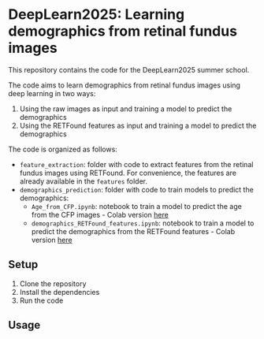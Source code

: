 # DeepLearn2025: Learning demographics from retinal fundus images

This repository contains the code for the DeepLearn2025 summer school.

The code aims to learn demographics from retinal fundus images using deep learning in two ways:
1) Using the raw images as input and training a model to predict the demographics
2) Using the RETFound features as input and training a model to predict the demographics

The code is organized as follows:

- `feature_extraction`: folder with code to extract features from the retinal fundus images using RETFound. For convenience, the features are already available in the `features` folder.
- `demographics_prediction`: folder with code to train models to predict the demographics:
    - `Age_from_CFP.ipynb`: notebook to train a model to predict the age from the CFP images - Colab version [here](https://colab.research.google.com/drive/1U4IIbNoWM7X8ENsr3CrYfx6_0TL0p4I1?usp=sharing)
    - `demographics_RETFound_features.ipynb`: notebook to train a model to predict the demographics from the RETFound features - Colab version [here](https://drive.google.com/file/d/1OLB6L5m5Utjk6ZC-oUBuRRnXc4dSI6UO/view?usp=sharing)


## Setup

1. Clone the repository
2. Install the dependencies
3. Run the code

## Usage